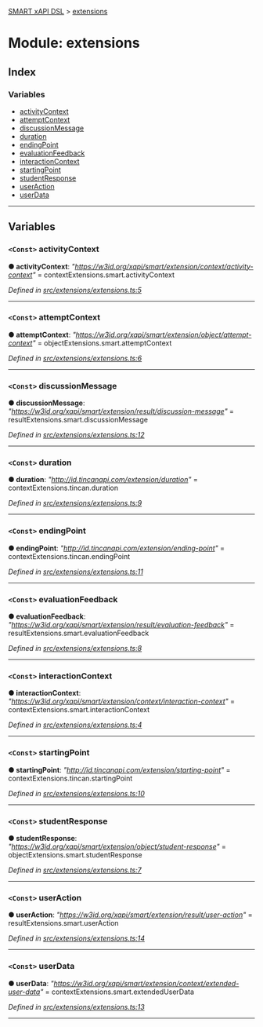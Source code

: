 [SMART xAPI DSL](../README.md) > [extensions](../modules/extensions.md)

# Module: extensions

## Index

### Variables

* [activityContext](extensions.md#activitycontext)
* [attemptContext](extensions.md#attemptcontext)
* [discussionMessage](extensions.md#discussionmessage)
* [duration](extensions.md#duration)
* [endingPoint](extensions.md#endingpoint)
* [evaluationFeedback](extensions.md#evaluationfeedback)
* [interactionContext](extensions.md#interactioncontext)
* [startingPoint](extensions.md#startingpoint)
* [studentResponse](extensions.md#studentresponse)
* [userAction](extensions.md#useraction)
* [userData](extensions.md#userdata)

---

## Variables

<a id="activitycontext"></a>

### `<Const>` activityContext

**● activityContext**: *"https://w3id.org/xapi/smart/extension/context/activity-context"* =  contextExtensions.smart.activityContext

*Defined in [src/extensions/extensions.ts:5](https://github.com/Gradiant/smart-xapi-dsl/blob/b227d0f/src/extensions/extensions.ts#L5)*

___
<a id="attemptcontext"></a>

### `<Const>` attemptContext

**● attemptContext**: *"https://w3id.org/xapi/smart/extension/object/attempt-context"* =  objectExtensions.smart.attemptContext

*Defined in [src/extensions/extensions.ts:6](https://github.com/Gradiant/smart-xapi-dsl/blob/b227d0f/src/extensions/extensions.ts#L6)*

___
<a id="discussionmessage"></a>

### `<Const>` discussionMessage

**● discussionMessage**: *"https://w3id.org/xapi/smart/extension/result/discussion-message"* =  resultExtensions.smart.discussionMessage

*Defined in [src/extensions/extensions.ts:12](https://github.com/Gradiant/smart-xapi-dsl/blob/b227d0f/src/extensions/extensions.ts#L12)*

___
<a id="duration"></a>

### `<Const>` duration

**● duration**: *"http://id.tincanapi.com/extension/duration"* =  contextExtensions.tincan.duration

*Defined in [src/extensions/extensions.ts:9](https://github.com/Gradiant/smart-xapi-dsl/blob/b227d0f/src/extensions/extensions.ts#L9)*

___
<a id="endingpoint"></a>

### `<Const>` endingPoint

**● endingPoint**: *"http://id.tincanapi.com/extension/ending-point"* =  contextExtensions.tincan.endingPoint

*Defined in [src/extensions/extensions.ts:11](https://github.com/Gradiant/smart-xapi-dsl/blob/b227d0f/src/extensions/extensions.ts#L11)*

___
<a id="evaluationfeedback"></a>

### `<Const>` evaluationFeedback

**● evaluationFeedback**: *"https://w3id.org/xapi/smart/extension/result/evaluation-feedback"* =  resultExtensions.smart.evaluationFeedback

*Defined in [src/extensions/extensions.ts:8](https://github.com/Gradiant/smart-xapi-dsl/blob/b227d0f/src/extensions/extensions.ts#L8)*

___
<a id="interactioncontext"></a>

### `<Const>` interactionContext

**● interactionContext**: *"https://w3id.org/xapi/smart/extension/context/interaction-context"* =  contextExtensions.smart.interactionContext

*Defined in [src/extensions/extensions.ts:4](https://github.com/Gradiant/smart-xapi-dsl/blob/b227d0f/src/extensions/extensions.ts#L4)*

___
<a id="startingpoint"></a>

### `<Const>` startingPoint

**● startingPoint**: *"http://id.tincanapi.com/extension/starting-point"* =  contextExtensions.tincan.startingPoint

*Defined in [src/extensions/extensions.ts:10](https://github.com/Gradiant/smart-xapi-dsl/blob/b227d0f/src/extensions/extensions.ts#L10)*

___
<a id="studentresponse"></a>

### `<Const>` studentResponse

**● studentResponse**: *"https://w3id.org/xapi/smart/extension/object/student-response"* =  objectExtensions.smart.studentResponse

*Defined in [src/extensions/extensions.ts:7](https://github.com/Gradiant/smart-xapi-dsl/blob/b227d0f/src/extensions/extensions.ts#L7)*

___
<a id="useraction"></a>

### `<Const>` userAction

**● userAction**: *"https://w3id.org/xapi/smart/extension/result/user-action"* =  resultExtensions.smart.userAction

*Defined in [src/extensions/extensions.ts:14](https://github.com/Gradiant/smart-xapi-dsl/blob/b227d0f/src/extensions/extensions.ts#L14)*

___
<a id="userdata"></a>

### `<Const>` userData

**● userData**: *"https://w3id.org/xapi/smart/extension/context/extended-user-data"* =  contextExtensions.smart.extendedUserData

*Defined in [src/extensions/extensions.ts:13](https://github.com/Gradiant/smart-xapi-dsl/blob/b227d0f/src/extensions/extensions.ts#L13)*

___

